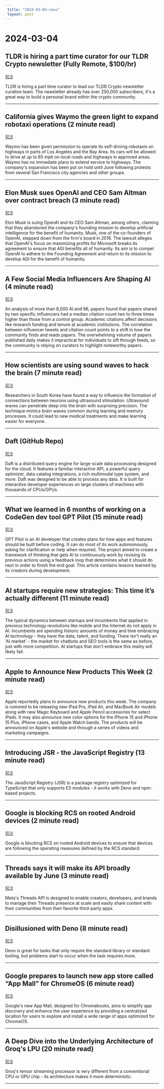 ```yaml
---
 title: "2024-03-04-news"
 layout: post
---
```

<h1>2024-03-04</h1><h2>TLDR is hiring a part time curator for our TLDR Crypto newsletter (Fully Remote, $100/hr)</h2><p><a href="mailto:jobs@tldr.tech">링크</a>  </p><p>TLDR is hiring a part time curator to lead our TLDR Crypto newsletter curation team. The newsletter already has over 250,000 subscribers, it's a great way to build a personal brand within the crypto community. </p><hr /><h2>California gives Waymo the green light to expand robotaxi operations (2 minute read)</h2><p><a href="https://www.theverge.com/2024/3/2/24088454/waymo-california-highway-expansion-los-angeles-bay-area?utm_source=tldrnewsletter">링크</a>  </p><p>Waymo has been given permission to operate its self-driving robotaxis on highways in parts of Los Angeles and the Bay Area. Its cars will be allowed to drive at up to 65 mph on local roads and highways in approved areas. Waymo has no immediate plans to extend service to highways. The company's expansion has been put on hold until June following protests from several San Francisco city agencies and other groups. </p><hr /><h2>Elon Musk sues OpenAI and CEO Sam Altman over contract breach (3 minute read)</h2><p><a href="https://www.cnbc.com/2024/03/01/elon-musk-sues-openai-and-ceo-sam-altman-over-contract-breach.html?utm_source=tldrnewsletter">링크</a>  </p><p>Elon Musk is suing OpenAI and its CEO Sam Altman, among others, claiming that they abandoned the company's founding mission to develop artificial intelligence for the benefit of humanity. Musk, one of the co-founders of OpenAI, stepped down from the firm's board in 2018. The lawsuit alleges that OpenAI's focus on maximizing profits for Microsoft breaks its agreement to ensure that AGI benefits all of humanity. Its aim is to compel OpenAI to adhere to the Founding Agreement and return to its mission to develop AGI for the benefit of humanity. </p><hr /><h2>A Few Social Media Influencers Are Shaping AI (4 minute read)</h2><p><a href="https://spectrum.ieee.org/social-media-ai?utm_source=tldrnewsletter">링크</a>  </p><p>An analysis of more than 8,000 AI and ML papers found that papers shared by two specific influencers had a median citation count two to three times higher than those from a control group. Academic citations affect decisions like research funding and tenure at academic institutions. The correlation between influencer tweets and citation count points to a shift in how the community finds and reads papers. The overwhelming volume of papers published daily makes it impractical for individuals to sift through feeds, so the community is relying on curators to highlight noteworthy papers. </p><hr /><h2>How scientists are using sound waves to hack the brain (7 minute read)</h2><p><a href="https://www.freethink.com/health/ultrasound-brain-stimulation?utm_source=tldrnewsletter">링크</a>  </p><p>Researchers in South Korea have found a way to influence the formation of connections between neurons using ultrasound stimulation. Ultrasound waves can penetrate deep into the brain with surprising precision. The technique mimics brain waves common during learning and memory processes. It could lead to new medical treatments and make learning easier for everyone. </p><hr /><h2>Daft (GitHub Repo)</h2><p><a href="https://github.com/Eventual-Inc/Daft?utm_source=tldrnewsletter">링크</a>  </p><p>Daft is a distributed query engine for large-scale data processing designed for the cloud. It features a familiar interactive API, a powerful query optimizer, data catalog integrations, a rich multimodal type system, and more. Daft was designed to be able to process any data. It is built for interactive developer experiences on large clusters of machines with thousands of CPUs/GPUs. </p><hr /><h2>What we learned in 6 months of working on a CodeGen dev tool GPT Pilot (15 minute read)</h2><p><a href="https://blog.pythagora.ai/2024/02/19/gpt-pilot-what-did-we-learn-in-6-months-of-working-on-a-codegen-pair-programmer/?utm_source=tldrnewsletter">링크</a>  </p><p>GPT Pilot is an AI developer that creates plans for how apps and features should be built before coding. It can do most of its work autonomously, asking for clarification or help when required. The project aimed to create a framework of thinking that gets AI to continuously work by revising its previous actions using a feedback loop that determines what it should do next in order to finish the end goal. This article contains lessons learned by its creators during development. </p><hr /><h2>AI startups require new strategies: This time it’s actually different (11 minute read)</h2><p><a href="https://longform.asmartbear.com/ai-startups/?utm_source=tldrnewsletter">링크</a>  </p><p>The typical dynamics between startups and incumbents that applied in previous technology revolutions like mobile and the Internet do not apply in AI. Incumbents are spending historic amounts of money and time embracing AI technology - they have the data, talent, and funding. There isn't really an 'AI market' - the market for chatbots and SEO tools is the same as before, just with more competition. AI startups that don't embrace this reality will likely fail. </p><hr /><h2>Apple to Announce New Products This Week (2 minute read)</h2><p><a href="https://www.macrumors.com/2024/03/03/source-apple-product-announcements-this-week/?utm_source=tldrnewsletter">링크</a>  </p><p>Apple reportedly plans to announce new products this week. The company is rumored to be releasing new iPad Pro, iPad Air, and MacBook Air models along with new Magic Keyboard and Apple Pencil accessories for select iPads. It may also announce new color options for the iPhone 15 and iPhone 15 Plus, iPhone cases, and Apple Watch bands. The products will be announced on Apple's website and through a series of videos and marketing campaigns. </p><hr /><h2>Introducing JSR - the JavaScript Registry (13 minute read)</h2><p><a href="https://deno.com/blog/jsr_open_beta?utm_source=tldrnewsletter">링크</a>  </p><p>The JavaScript Registry (JSR) is a package registry optimized for TypeScript that only supports ES modules - it works with Deno and npm-based projects. </p><hr /><h2>Google is blocking RCS on rooted Android devices (2 minute read)</h2><p><a href="https://www.theverge.com/2024/3/1/24087418/google-messages-blocking-rcs-on-rooted-android-devices?utm_source=tldrnewsletter">링크</a>  </p><p>Google is blocking RCS on rooted Android devices to ensure that devices are following the operating measures defined by the RCS standard. </p><hr /><h2>Threads says it will make its API broadly available by June (3 minute read)</h2><p><a href="https://techcrunch.com/2024/03/01/threads-says-it-will-make-its-api-broadly-available-by-june/?utm_source=tldrnewsletter">링크</a>  </p><p>Meta's Threads API is designed to enable creators, developers, and brands to manage their Threads presence at scale and easily share content with their communities from their favorite third-party apps. </p><hr /><h2>Disillusioned with Deno (8 minute read)</h2><p><a href="https://www.baldurbjarnason.com/2024/disillusioned-with-deno/?utm_source=tldrnewsletter">링크</a>  </p><p>Deno is great for tasks that only require the standard library or standard tooling, but problems start to occur when the task requires more. </p><hr /><h2>Google prepares to launch new app store called “App Mall” for ChromeOS (6 minute read)</h2><p><a href="https://www.gizchina.com/2024/03/03/app-mall-for-chromeos/?utm_source=tldrnewsletter">링크</a>  </p><p>Google's new App Mall, designed for Chromebooks, aims to simplify app discovery and enhance the user experience by providing a centralized location for users to explore and install a wide range of apps optimized for ChromeOS. </p><hr /><h2>A Deep Dive into the Underlying Architecture of Groq's LPU (20 minute read)</h2><p><a href="https://codeconfessions.substack.com/p/groq-lpu-design?utm_source=tldrnewsletter">링크</a>  </p><p>Groq's tensor streaming processor is very different from a conventional CPU or GPU chip - its architecture makes it more deterministic. </p><hr />